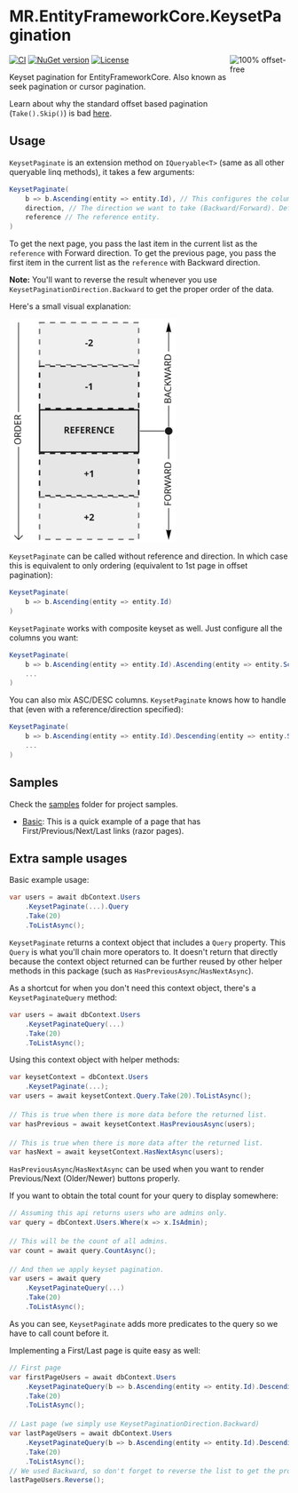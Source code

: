 # MR.EntityFrameworkCore.KeysetPagination

<a href="http://use-the-index-luke.com/no-offset">
  <img src="http://use-the-index-luke.com/img/no-offset.q200.png" alt="100% offset-free" target="_blank" align="right" width="106" height="106">
</a>

[![CI](https://github.com/mrahhal/MR.EntityFrameworkCore.KeysetPagination/actions/workflows/ci.yml/badge.svg)](https://github.com/mrahhal/MR.EntityFrameworkCore.KeysetPagination/actions/workflows/ci.yml)
[![NuGet version](https://badge.fury.io/nu/MR.EntityFrameworkCore.KeysetPagination.svg)](https://www.nuget.org/packages/MR.EntityFrameworkCore.KeysetPagination)
[![License](https://img.shields.io/badge/license-MIT-blue.svg)](https://opensource.org/licenses/MIT)

Keyset pagination for EntityFrameworkCore. Also known as seek pagination or cursor pagination.

Learn about why the standard offset based pagination (`Take().Skip()`) is bad [here](http://use-the-index-luke.com/no-offset).

## Usage

`KeysetPaginate` is an extension method on `IQueryable<T>` (same as all other queryable linq methods), it takes a few arguments:

```cs
KeysetPaginate(
    b => b.Ascending(entity => entity.Id), // This configures the columns we want to act on.
    direction, // The direction we want to take (Backward/Forward). Default is Forward.
    reference // The reference entity.
)
```

To get the next page, you pass the last item in the current list as the `reference` with Forward direction.
To get the previous page, you pass the first item in the current list as the `reference` with Backward direction.

**Note:** You'll want to reverse the result whenever you use `KeysetPaginationDirection.Backward` to get the proper order of the data.

Here's a small visual explanation:

<img src="images/exp.jpg" width="300" />

`KeysetPaginate` can be called without reference and direction. In which case this is equivalent to only ordering (equivalent to 1st page in offset pagination):

```cs
KeysetPaginate(
    b => b.Ascending(entity => entity.Id)
)
```

`KeysetPaginate` works with composite keyset as well. Just configure all the columns you want:

```cs
KeysetPaginate(
    b => b.Ascending(entity => entity.Id).Ascending(entity => entity.Score),
    ...
)
```

You can also mix ASC/DESC columns. `KeysetPaginate` knows how to handle that (even with a reference/direction specified):

```cs
KeysetPaginate(
    b => b.Ascending(entity => entity.Id).Descending(entity => entity.Score),
    ...
)
```

## Samples

Check the [samples](samples) folder for project samples.

- [Basic](samples/Basic): This is a quick example of a page that has First/Previous/Next/Last links (razor pages).

## Extra sample usages

Basic example usage:

```cs
var users = await dbContext.Users
    .KeysetPaginate(...).Query
    .Take(20)
    .ToListAsync();
```

`KeysetPaginate` returns a context object that includes a `Query` property. This `Query` is what you'll chain more operators to.
It doesn't return that directly because the context object returned can be further reused by other helper methods in this package (such as `HasPreviousAsync`/`HasNextAsync`).

As a shortcut for when you don't need this context object, there's a `KeysetPaginateQuery` method:

```cs
var users = await dbContext.Users
    .KeysetPaginateQuery(...)
    .Take(20)
    .ToListAsync();
```

Using this context object with helper methods:

```cs
var keysetContext = dbContext.Users
    .KeysetPaginate(...);
var users = await keysetContext.Query.Take(20).ToListAsync();

// This is true when there is more data before the returned list.
var hasPrevious = await keysetContext.HasPreviousAsync(users);

// This is true when there is more data after the returned list.
var hasNext = await keysetContext.HasNextAsync(users);
```

`HasPreviousAsync`/`HasNextAsync` can be used when you want to render Previous/Next (Older/Newer) buttons properly.

If you want to obtain the total count for your query to display somewhere:

```cs
// Assuming this api returns users who are admins only.
var query = dbContext.Users.Where(x => x.IsAdmin);

// This will be the count of all admins.
var count = await query.CountAsync();

// And then we apply keyset pagination.
var users = await query
    .KeysetPaginateQuery(...)
    .Take(20)
    .ToListAsync();
```

As you can see, `KeysetPaginate` adds more predicates to the query so we have to call count before it.

Implementing a First/Last page is quite easy as well:

```cs
// First page
var firstPageUsers = await dbContext.Users
    .KeysetPaginateQuery(b => b.Ascending(entity => entity.Id).Descending(entity => entity.Score))
    .Take(20)
    .ToListAsync();

// Last page (we simply use KeysetPaginationDirection.Backward)
var lastPageUsers = await dbContext.Users
    .KeysetPaginateQuery(b => b.Ascending(entity => entity.Id).Descending(entity => entity.Score), KeysetPaginationDirection.Backward)
    .Take(20)
    .ToListAsync();
// We used Backward, so don't forget to reverse the list to get the proper order of the users in the last page!
lastPageUsers.Reverse();
```
